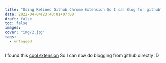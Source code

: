 ```yaml
---
title: "Using Refined Github Chrome Extension So I can Blog for github"
date: 2022-04-04T23:40:01+07:00
draft: false
toc: false
images:
cover: "img/2.jpg"
tags:
  - untagged
---
```


I found this [cool extension](https://chrome.google.com/webstore/detail/refined-github/hlepfoohegkhhmjieoechaddaejaokhf)
So I can now do blogging from github directly :D
